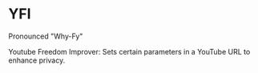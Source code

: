 # YFI

Pronounced "Why-Fy"

Youtube Freedom Improver: Sets certain parameters in a YouTube URL to enhance privacy.
